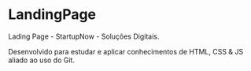 # LandingPage

Lading Page - StartupNow - Soluções Digitais.

Desenvolvido para estudar e aplicar conhecimentos de HTML, CSS & JS aliado ao uso do Git.
